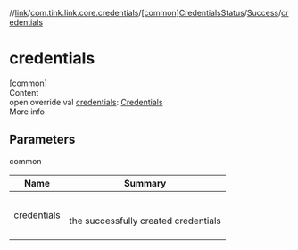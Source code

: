 //[link](../../../index.md)/[com.tink.link.core.credentials](../../index.md)/[[common]CredentialsStatus](../index.md)/[Success](index.md)/[credentials](credentials.md)



# credentials  
[common]  
Content  
open override val [credentials](credentials.md): [Credentials](../../../com.tink.model.credentials/[common]-credentials/index.md)  
More info  


## Parameters  
  
common  
  
|  Name|  Summary| 
|---|---|
| <a name="com.tink.link.core.credentials/CredentialsStatus.Success/credentials/#/PointingToDeclaration/"></a>credentials| <a name="com.tink.link.core.credentials/CredentialsStatus.Success/credentials/#/PointingToDeclaration/"></a><br><br>the successfully created credentials<br><br>
  
  



